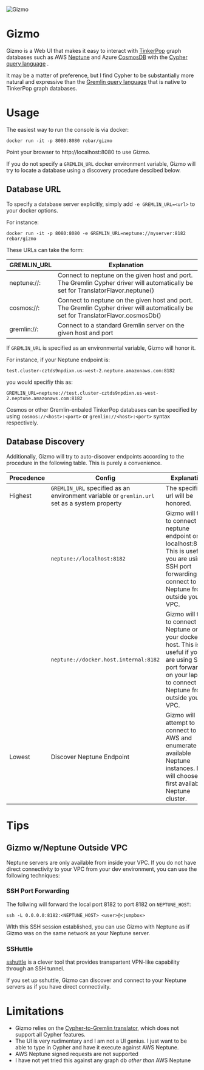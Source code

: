 ![Gizmo](https://raw.githubusercontent.com/rebar-cloud/gizmo/master/.assets/gizmo.png)
# Gizmo

Gizmo is a Web UI that makes it easy to interact with [TinkerPop](http://tinkerpop.apache.org/)  graph databases such as AWS 
[Neptune](https://aws.amazon.com/neptune) and Azure [CosmosDB](https://azure.microsoft.com/en-us/services/cosmos-db/) with the [Cypher query language](https://neo4j.com/developer/cypher-query-language/) .

It may be  a matter of preference, but I find Cypher to be substantially more natural and expressive than the [Gremlin query language](https://tinkerpop.apache.org/gremlin.html) that is native to TinkerPop graph databases.


# Usage

The easiest way to run the console is via docker:

```docker run -it -p 8080:8080 rebar/gizmo```

Point your browser to http://localhost:8080 to use Gizmo.

If you do not specify a `GREMLIN_URL` docker environment variable, Gizmo will try to locate a database using a discovery procedure descibed below.  


## Database URL


To specify a database server explicitly, simply add `-e GREMLIN_URL=<url>` to your docker options.

For instance:

```docker run -it -p 8080:8080 -e GREMLIN_URL=neptune://myserver:8182 rebar/gizmo```

These URLs can take the form:

|GREMLIN_URL | Explanation |
|----|---|
| neptune://<host>:<port> | Connect to neptune on the given host and port. The Gremlin Cypher driver will automatically be set for TranslatorFlavor.neptune() |
| cosmos://<host>:<port> | Connect to neptune on the given host and port. The Gremlin Cypher driver will automatically be set for TranslatorFlavor.cosmosDb() |
| gremlin://<host>:<port> | Connect to a standard Gremlin server on the given host and port|



If  ```GREMLIN_URL``` is specified as an environmental variable, Gizmo will honor it.  

For instance, if your Neptune endpoint is:

```test.cluster-cztds9npdixn.us-west-2.neptune.amazonaws.com:8182``` 

you would specifiy this as:

```GREMLIN_URL=neptune://test.cluster-cztds9npdixn.us-west-2.neptune.amazonaws.com:8182```

Cosmos or other Gremlin-enbaled TinkerPop databases can be specified by using `cosmos://<host>:<port>` or `gremlin://<host>:<port>` syntax respectively.



## Database Discovery

Additionally, Gizmo will try to auto-discover endpoints according to the procedure in the following table.  This is purely a convenience.

|Precedence | Config | Explanation |
|--|--|--|
|Highest | ```GREMLIN_URL``` specified as an environment variable or `gremlin.url` set as a system property | The specified url will be honored. |
|  | ```neptune://localhost:8182```| Gizmo will try to connect to a neptune endpoint on localhost:8182.  This is useful if you are using SSH port forwarding to connect to Neptune from outside your VPC. |
|  | ```neptune://docker.host.internal:8182```| Gizmo will try to connect to Neptune on your docker host.  This is useful if you are using SSH port forwarding on your laptop to connect to Neptune from outside your VPC. |
| Lowest | Discover Neptune Endpoint | Gizmo will attempt to connect to AWS and enumerate available Neptune instances.  It will choose the first available Neptune cluster. |

# Tips

##  Gizmo w/Neptune Outside VPC

Neptune servers are only available from inside your VPC.  If you do not have direct connectivity to your VPC from your dev environment, you can use the following techniques:

### SSH Port Forwarding

The follwing will forward the local port 8182 to port 8182 on `NEPTUNE_HOST`:

```ssh -L 0.0.0.0:8182:<NEPTUNE_HOST> <user>@<jumpbox>```

WIth this SSH session established, you can use Gizmo with Neptune as if Gizmo was on the same network as your Neptune server.

### SSHuttle

[sshuttle](https://github.com/sshuttle/sshuttle) is a clever tool that provides transpartent VPN-like capability through an SSH tunnel.

If you set up sshuttle, Gizmo can discover and connect to your Neptune servers as if you have direct connectivity.

# Limitations

* Gizmo relies on the [Cypher-to-Gremlin translator](https://github.com/opencypher/cypher-for-gremlin), which does not support all Cypher features.
* The UI is very rudimentary and I am not a UI genius.  I just want to be able to type in Cypher and have it execute against AWS Neptune.
* AWS Neptune signed requests are not supported
* I have not yet tried this against any graph db *other than* AWS Neptune

